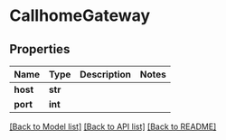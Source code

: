 # CallhomeGateway

## Properties
Name | Type | Description | Notes
------------ | ------------- | ------------- | -------------
**host** | **str** |  | 
**port** | **int** |  | 

[[Back to Model list]](../README.md#documentation-for-models) [[Back to API list]](../README.md#documentation-for-api-endpoints) [[Back to README]](../README.md)


